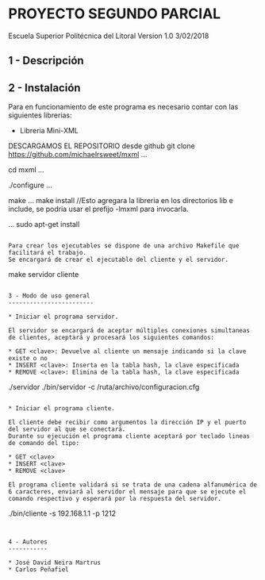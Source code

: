 PROYECTO SEGUNDO PARCIAL
======================

Escuela Superior Politécnica del Litoral
Version 1.0 3/02/2018

1 - Descripción
---------------




2 - Instalación
----------------
Para en funcionamiento de este programa es necesario contar con las siguientes librerias:

* Libreria Mini-XML

DESCARGAMOS EL REPOSITORIO desde github
git clone https://github.com/michaelrsweet/mxml
...

cd mxml
...

./configure
...

make
...
make install //Esto agregara la libreria en los directorios lib e include, se podria usar el prefijo -lmxml para invocarla.

...
sudo apt-get install
```

Para crear los ejecutables se dispone de una archivo Makefile que facilitará el trabajo.
Se encargará de crear el ejecutable del cliente y el servidor.

```
make servidor cliente
```

3 - Modo de uso general
------------------------

* Iniciar el programa servidor.

El servidor se encargará de aceptar múltiples conexiones simultaneas de clientes, aceptará y procesará los siguientes comandos:

* GET <clave>: Devuelve al cliente un mensaje indicando si la clave existe o no
* INSERT <clave>: Inserta en la tabla hash, la clave especificada
* REMOVE <clave>: Elimina de la tabla hash, la clave especificada

```
./servidor
./bin/servidor -c /ruta/archivo/configuracion.cfg
```

* Iniciar el programa cliente.

El cliente debe recibir como argumentos la dirección IP y el puerto del servidor al que se conectará.
Durante su ejecución el programa cliente aceptará por teclado lineas de comando del tipo:

* GET <clave>
* INSERT <clave>
* REMOVE <clave>

El programa cliente validará si se trata de una cadena alfanumérica de 6 caracteres, enviará al servidor el mensaje para que se ejecute el comando respectivo y esperará por la respuesta del servidor.

```
./bin/cliente -s 192.168.1.1 -p 1212
```


4 - Autores
-----------

* José David Neira Martrus
* Carlos Peñafiel
